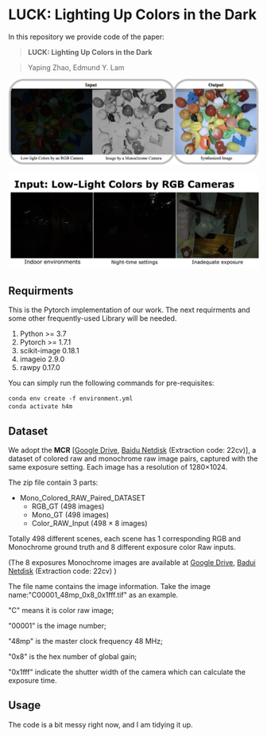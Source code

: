# LUCK: Lighting Up Colors in the Dark
In this repository we provide code of the paper:
> **LUCK: Lighting Up Colors in the Dark**

> Yaping Zhao, Edmund Y. Lam

<p align="center">
<img src="img/teaser.jpg">
</p>

<p align="center">
<img src="img/LUCK.gif">
</p>

## Requirments
This is the Pytorch implementation of our work. The next requirments and some other frequently-used Library will be needed.

1. Python >= 3.7
2. Pytorch >= 1.7.1
3. scikit-image 0.18.1
4. imageio 2.9.0
5. rawpy 0.17.0

You can simply run the following commands for pre-requisites:
```
conda env create -f environment.yml
conda activate h4m
```

## Dataset

We adopt the **MCR** 
[[Google Drive](https://drive.google.com/file/d/1_GWW1P1kjVBMFfN9AuaFq29w-kQ31ncd/view?usp=sharing),
[Baidu Netdisk](https://pan.baidu.com/s/1b3cmUenebeDT_8HdLGa9dQ) (Extraction code: 22cv)],
a dataset of colored raw and monochrome raw image pairs, captured with the same exposure setting. Each image has a resolution of 1280×1024.

The zip file contain 3 parts:
- Mono_Colored_RAW_Paired_DATASET
  - RGB_GT (498 images)
  - Mono_GT (498 images)
  - Color_RAW_Input (498 × 8 images)

Totally 498 different scenes, each scene has 1 corresponding RGB and Monochrome ground truth and 8 different exposure color Raw inputs.

(The 8 exposures Monochrome images are available at [Google Drive](https://drive.google.com/file/d/1mQml2a8U7HecRvCldxiwvjK4ZexUB7LU/view?usp=sharing), [Badui Netdisk](https://pan.baidu.com/s/1xvVKivKyjdgKomPI0F5pdQ) (Extraction code: 22cv) )

The file name contains the image information. Take the image name:"C00001_48mp_0x8_0x1fff.tif" as an example.

"C" means it is color raw image;

"00001" is the image number; 

"48mp" is the master clock frequency 48 MHz; 

"0x8" is the hex number of global gain; 

"0x1fff" indicate the shutter width of the camera which can calculate the exposure time. 

## Usage

The code is a bit messy right now, and I am tidying it up.
